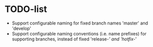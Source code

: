TODO-list
=========
- Support configurable naming for fixed branch names 'master' and 'develop'
- Support configurable naming conventions (i.e. name prefixes) for supporting
  branches, instead of fixed 'release-*' and 'hotfix-*'
